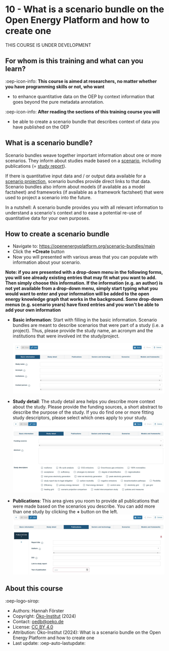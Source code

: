 # 10 - What is a scenario bundle on the Open Energy Platform and how to create one 
THIS COURSE IS UNDER DEVELOPMENT

## For whom is this training and what can you learn?

:oep-icon-info: **This course is aimed at researchers, no matter whether you have programming skills or not, who want**

- to enhance quantitative data on the OEP by context information that goes beyond the pure metadata annotation. 

:oep-icon-info: **After reading the sections of this training course you will**

- be able to create a scenario bundle that describes context of data you have published on the OEP

## What is a scenario bundle?

Scenario bundles weave together important information about one or more scenarios. They inform about studies made based on a [scenario](https://openenergyplatform.org/ontology/oeo/OEO_00000364/), including publications (= [study report](https://openenergyplatform.org/ontology/oeo/OEO_00020012/)).

If there is quantitative input data and / or output data available for a [scenario projection](https://openenergyplatform.org/ontology/oeo/OEO_00010262/), scenario bundles provide direct links to that data. 
Scenario bundles  also inform about models (if available as a model factsheet) and frameworks (if available as a framework factsheet) that were used to project a scenario into the future.
                                                                                                                                        
In a nutshell: A scenario bundle provides you with all relevant information to understand a scenario's context and to ease a potential re-use of quantitative data for your own purposes.

## How to create a scenario bundle
* Navigate to: https://openenergyplatform.org/scenario-bundles/main
* Click the **+Create** button 
* Now you will presented with various areas that you can populate with information about your scenario.

**Note: if you are presented with a drop-down menu in the following forms, you will see already existing entries that may fit what you want to add. Then simply choose this information. If the information (e.g. an author) is not yet available from a drop-down menu, simply start typing what you would want to enter and your information will be added to the open energy knowledge graph that works in the background. Some drop-down menus (e.g. scenario years) have fixed entries and you won't be able to add your own information**



* **Basic information**:  Start with filling in the basic information. Scenario bundles are meant to describe scenarios that were part of a study (i.e. a project). Thus, please provide the study name, an acronym and the institutions that were involved int the study/project.

    ![image](../data/img/10_basic_information.JPG)



* **Study detail**: The study detail area helps you describe more context about the study. Please provide the funding sources, a short abstract to describe the purpose of the study. If you do find one or more fitting study descriptors, please select which ones apply to your study. 
    ![image](../data/img/10_study_detail.JPG)


* **Publications**: This area gives you room to provide all publications that were made based on the scenarios you describe. You can add more than one study by clicking the **+** button on the left. 
    ![image](../data/img/10_publications.JPG)




## About this course

:oep-logo-sirop:

- Authors: Hannah Förster
- Copyright: [Öko-Institut](https://www.oeko.de) (2024)
- Contact: oedb@oeko.de
- License: [CC BY 4.0](https://creativecommons.org/licenses/by/4.0/deed.en)
- Attribution: Öko-Institut (2024): What is a scenario bundle on the Open Energy Platform and how to create one
- Last update: :oep-auto-lastupdate:
